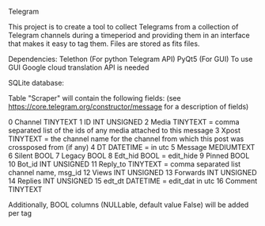 Telegram

This project is to create a tool to collect Telegrams from a collection of Telegram channels during a timeperiod and providing them in an interface that makes it   easy to tag them. Files are stored as fits files.

Dependencies:
  Telethon (For python Telegram API)
  PyQt5    (For GUI)
  To use GUI Google cloud translation API is needed

SQLite database:

Table "Scraper" will contain the following fields:
(see https://core.telegram.org/constructor/message for a description of fields)

0  Channel  TINYTEXT
1  ID       INT UNSIGNED
2  Media    TINYTEXT         = comma separated list of the ids of any media attached to this message
3  Xpost    TINYTEXT         = the channel name for the channel from which this post was crossposed from (if any)
4  DT       DATETIME         = in utc
5  Message  MEDIUMTEXT
6  Silent   BOOL
7  Legacy   BOOL
8  Edt_hid  BOOL             = edit_hide
9  Pinned   BOOL
10 Bot_id   INT UNSIGNED
11 Reply_to TINYTEXT         = comma separated list channel name, msg_id
12 Views    INT UNSIGNED
13 Forwards INT UNSIGNED
14 Replies  INT UNSIGNED
15 edt_dt   DATETIME         = edit_dat in utc
16 Comment  TINYTEXT
                

Additionally, <tagname> BOOL columns (NULLable, default value False) will be added per tag 